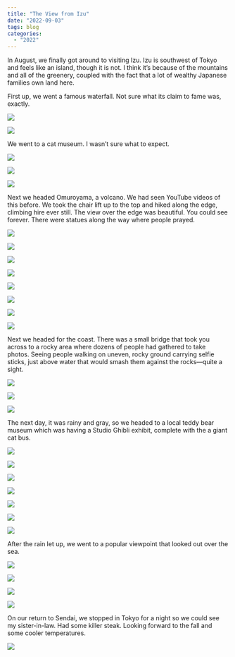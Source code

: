 ```yaml
---
title: "The View from Izu"
date: "2022-09-03"
tags: blog
categories: 
  - "2022"
---
```


In August, we finally got around to visiting Izu. Izu is southwest of Tokyo and feels like an island, though it is not. I think it’s because of the mountains and all of the greenery, coupled with the fact that a lot of wealthy Japanese families own land here.

First up, we went a famous waterfall. Not sure what its claim to fame was, exactly.

![](images/DSCF4221.jpg)

![](images/DSCF4248.jpg)

We went to a cat museum. I wasn’t sure what to expect.

![](images/DSCF4256.jpg)

![](images/DSCF4262.jpg)

![](images/DSCF4265.jpg)

Next we headed Omuroyama, a volcano. We had seen YouTube videos of this before. We took the chair lift up to the top and hiked along the edge, climbing hire ever still. The view over the edge was beautiful. You could see forever. There were statues along the way where people prayed.

![](images/DSCF4286.jpg)

![](images/DSCF4300.jpg)

![](images/DSCF4313.jpg)

![](images/DSCF4319.jpg)

![](images/DSCF4346.jpg)

![](images/DSCF4362.jpg)

![](images/DSCF4370.jpg)

![](images/DSCF4398.jpg)

Next we headed for the coast. There was a small bridge that took you across to a rocky area where dozens of people had gathered to take photos. Seeing people walking on uneven, rocky ground carrying selfie sticks, just above water that would smash them against the rocks—quite a sight.

![](images/DSCF4451.jpg)

![](images/DSCF4426.jpg)

![](images/DSCF4532.jpg)

The next day, it was rainy and gray, so we headed to a local teddy bear museum which was having a Studio Ghibli exhibit, complete with the a giant cat bus.

![](images/DSCF4546.jpg)

![](images/DSCF4565.jpg)

![](images/DSCF4567.jpg)

![](images/DSCF4597.jpg)

![](images/DSCF4599.jpg)

![](images/DSCF4576.jpg)

![](images/DSCF4649.jpg)

After the rain let up, we went to a popular viewpoint that looked out over the sea.

![](images/DSCF4676.jpg)

![](images/DSCF4716.jpg)

![](images/DSCF4813.jpg)

![](images/DSCF4920.jpg)

On our return to Sendai, we stopped in Tokyo for a night so we could see my sister-in-law. Had some killer steak. Looking forward to the fall and some cooler temperatures.

![](images/DSCF4982.jpg)
